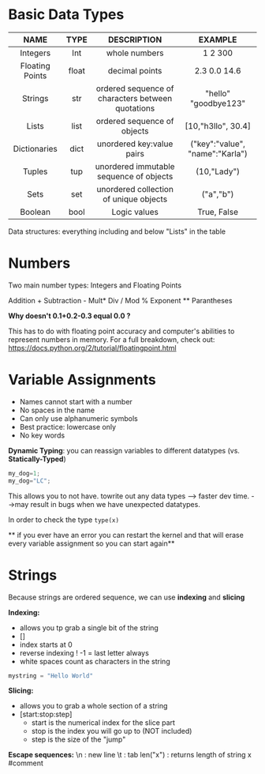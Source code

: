 


# Basic Data Types

| NAME | TYPE |DESCRIPTION|EXAMPLE
|:--:|:------:|:--:|:-:|
| Integers | Int | whole numbers| 1 2 300 |
|Floating Points| float| decimal points| 2.3 0.0 14.6|
|Strings| str| ordered sequence of characters between quotations|"hello" "goodbye123"|
|Lists|list|ordered sequence of objects| [10,"h3llo", 30.4]|
|Dictionaries| dict| unordered key:value pairs| ("key":"value", "name":"Karla")
|Tuples| tup| unordered immutable sequence of objects| (10,"Lady")|
|Sets| set| unordered collection of unique objects| ("a","b")
|Boolean| bool| Logic values| True, False|

Data structures: everything including and below "Lists" in the table


# Numbers
Two main number types: Integers and Floating Points

Addition +
Subtraction -
Mult*
Div /
Mod %
Exponent **
Parantheses

**Why doesn't 0.1+0.2-0.3 equal 0.0 ?**

This has to do with floating point accuracy and computer's abilities to represent numbers in memory. For a full breakdown, check out: https://docs.python.org/2/tutorial/floatingpoint.html

# Variable Assignments

* Names cannot start with a number
* No spaces in the name
* Can only use alphanumeric symbols
* Best practice: lowercase only
* No key words

**Dynamic Typing**: you can reassign variables to different datatypes
(vs. **Statically-Typed**)

  
```python
my_dog=1;
my_dog="LC";
```

This allows you to not have. towrite out any data types 
--> faster dev time.
-->may result in bugs when we have unexpected datatypes.

In order to check the type `type(x)`

** if you ever have an error you can restart the kernel and that will erase every variable assignment so you can start again**


# Strings
Because strings are ordered sequence, we can use **indexing** and **slicing**

**Indexing:** 
* allows you tp grab a single bit of the string
* []
* index starts at 0
* reverse indexing ! -1 = last letter always
* white spaces count as characters in the string

```python
mystring = "Hello World"

```


**Slicing:**
* allows you to grab a whole section of a string
* [start:stop:step]
	* start is the numerical index for the slice part
	* stop is the index you will go up to (NOT included)
	* step is the size of the "jump"


**Escape sequences:** 
\n : new line
\t : tab
len("x") : returns length of string x
#comment


<!--stackedit_data:
eyJoaXN0b3J5IjpbMjIwODQwMTk0LC0xNzIyNjk1OTkzLDg1Nj
YxNTYwMSwyOTA0NTYyODYsMTQ4NzIzMzQ1LDEzODM2NDY3OTIs
LTM2NjI4OTA1NSwtNTM2MjQ1MzQzLC04NDc4Nzk0MDAsMTk5ND
A1NCwyMDQwMjk3NjIyXX0=
-->